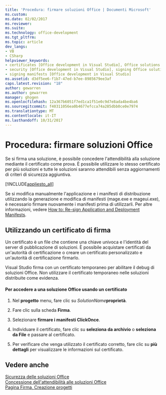 ```yaml
---
title: 'Procedura: firmare soluzioni Office | Documenti Microsoft'
ms.custom: 
ms.date: 02/02/2017
ms.reviewer: 
ms.suite: 
ms.technology: office-development
ms.tgt_pltfrm: 
ms.topic: article
dev_langs:
- VB
- CSharp
helpviewer_keywords:
- certificates [Office development in Visual Studio], Office solutions
- security [Office development in Visual Studio], signing Office solutions
- signing manifests [Office development in Visual Studio]
ms.assetid: d3df5ee6-f1b7-47ed-b7ee-8985679ee3af
caps.latest.revision: "18"
author: gewarren
ms.author: gewarren
manager: ghogen
ms.openlocfilehash: 12a367b6051f7ed1ca1f51e0c9d7e8ada4be4ba6
ms.sourcegitcommit: f40311056ea0b4677efcca74a285dbb0ce0e7974
ms.translationtype: MT
ms.contentlocale: it-IT
ms.lasthandoff: 10/31/2017
---
```

# <a name="how-to-sign-office-solutions"></a>Procedura: firmare soluzioni Office
  Se si firma una soluzione, è possibile concedere l'attendibilità alla soluzione mediante il certificato come prova. È possibile utilizzare lo stesso certificato per più soluzioni e tutte le soluzioni saranno attendibili senza aggiornamenti di criteri di sicurezza aggiuntiva.  
  
 [!INCLUDE[appliesto_all](../vsto/includes/appliesto-all-md.md)]  
  
 Se si modifica manualmente l'applicazione e i manifesti di distribuzione utilizzando la generazione e modifica di manifesti (mage.exe e mageui.exe), è necessario firmare nuovamente i manifesti prima di utilizzarli. Per altre informazioni, vedere [How to: Re-sign Application and Deployment Manifests](/visualstudio/deployment/how-to-re-sign-application-and-deployment-manifests).  
  
## <a name="signing-by-using-a-certificate"></a>Utilizzando un certificato di firma  
 Un certificato è un file che contiene una chiave univoca e l'identità del server di pubblicazione di soluzioni. È possibile acquistare certificati da un'autorità di certificazione o creare un certificato personalizzato e un'autorità di certificazione firmarlo.  
  
 Visual Studio firma con un certificato temporaneo per abilitare il debug di soluzioni Office. Non utilizzare il certificato temporaneo nelle soluzioni distribuite come evidenza.  
  
#### <a name="to-sign-an-office-solution-by-using-a-certificate"></a>Per accedere a una soluzione Office usando un certificato  
  
1.  Nel **progetto** menu, fare clic su *SolutionName***proprietà**.  
  
2.  Fare clic sulla scheda **Firma**.  
  
3.  Selezionare **firmare i manifesti ClickOnce**.  
  
4.  Individuare il certificato, fare clic su **seleziona da archivio** o **seleziona da File** e passare al certificato.  
  
5.  Per verificare che venga utilizzato il certificato corretto, fare clic su **più dettagli** per visualizzare le informazioni sul certificato.  
  
## <a name="see-also"></a>Vedere anche  
 [Sicurezza delle soluzioni Office](../vsto/securing-office-solutions.md)   
 [Concessione dell'attendibilità alle soluzioni Office](../vsto/granting-trust-to-office-solutions.md)   
 [Pagina Firma, Creazione progetti](/visualstudio/ide/reference/signing-page-project-designer)  
  
  